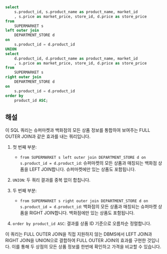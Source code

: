 ```sql
select 
    s.product_id, s.product_name as product_name, market_id
    , s.price as market_price, store_id, d.price as store_price
from 
    SUPERMARKET s
left outer join 
    DEPARTMENT_STORE d
on 
    s.product_id = d.product_id
UNION
select 
    d.product_id, d.product_name as product_name, market_id
    , s.price as market_price, store_id, d.price as store_price
from 
    SUPERMARKET s
right outer join 
    DEPARTMENT_STORE d
on 
    s.product_id = d.product_id
order by 
    product_id ASC;
```

## 해설

이 SQL 쿼리는 슈퍼마켓과 백화점의 모든 상품 정보를 통합하여 보여주는 FULL OUTER JOIN과 같은 효과를 내는 쿼리입니다.

1. 첫 번째 부분:
   - `from SUPERMARKET s left outer join DEPARTMENT_STORE d on s.product_id = d.product_id`: 슈퍼마켓의 모든 상품과 매칭되는 백화점 상품을 LEFT JOIN합니다. 슈퍼마켓에만 있는 상품도 포함됩니다.

2. `UNION`: 두 쿼리 결과를 중복 없이 합칩니다.

3. 두 번째 부분:
   - `from SUPERMARKET s right outer join DEPARTMENT_STORE d on s.product_id = d.product_id`: 백화점의 모든 상품과 매칭되는 슈퍼마켓 상품을 RIGHT JOIN합니다. 백화점에만 있는 상품도 포함됩니다.

4. `order by product_id ASC`: 결과를 상품 ID 기준으로 오름차순 정렬합니다.

이 쿼리는 FULL OUTER JOIN을 직접 지원하지 않는 DBMS에서 LEFT JOIN과 RIGHT JOIN을 UNION으로 결합하여 FULL OUTER JOIN의 효과를 구현한 것입니다. 이를 통해 두 상점의 모든 상품 정보를 한번에 확인하고 가격을 비교할 수 있습니다.
